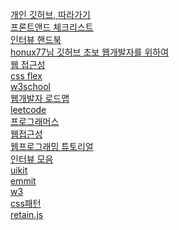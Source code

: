 <a href="https://github.com/Integerous/TIL"> 개인 깃허브, 따라가기 <br>
<a href="https://github.com/Integerous/TIL"> 프론트앤드 체크리스트 <br>
<a href="https://github.com/Integerous/TIL"> 인터뷰 핸드북 <br>
<a href="https://github.com/Integerous/TIL"> honux77님 깃허브 초보 웹개발자를 위하여 <br>
<a href="https://seulbinim.github.io/WSA/accessibility.html"> 웹 접근성<br>
<a href="https://css-tricks.com/archives/">css flex<br>
<a href="https://www.w3schools.com/"> w3school<br>
<a href="https://github.com/devJang/developer-roadmap?fbclid=IwAR0aTlizEk_-BCMp_h2ns-fJGyi8tSyuRL8OlIHEhaa-L4gY9Vvwj5KvrSA"> 웹개발자 로드맵<br>
<a href="https://leetcode.com/">leetcode<br>
<a href="https://programmers.co.kr/">프로그래머스<br>
<a href="https://seulbinim.github.io/WSA/accessibility.html">웹접근성<br>
<a href="https://poiemaweb.com/">웹프로그래밍 튜토리얼<br>
<a href="https://github.com/JaeYeopHan/Interview_Question_for_Beginner">인터뷰 모음<br>
<a href="https://getuikit.com/"> uikit<br>
<a href="https://emmet.io/">emmit<br>
<a href="https://www.w3.org/">w3<br>
<a href="https://leaverou.github.io/css3patterns/">css패턴<br>
<a href="https://imulus.github.io/retinajs/">retain.js<br>





